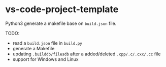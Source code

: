 # vs-code-project-template

Python3 generate a makefile base on `build.json` file.

TODO:
* read a `build.json` file in `build.py` 
* generate a Makefile
* updating `.builddb/filesdb` after a added/deleted `.cpp/.c/.cxx/.cc` file
* support for Windows and Linux
